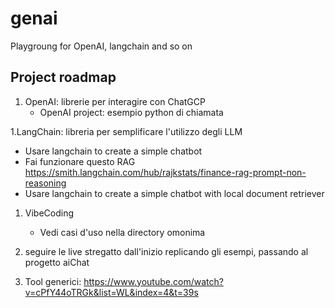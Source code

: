 # genai
Playgroung for OpenAI, langchain and so on

## Project roadmap

1. OpenAI: librerie per interagire con ChatGCP
    *  OpenAI project: esempio python di chiamata

1.LangChain: libreria per semplificare l'utilizzo degli LLM
* Usare langchain to create a simple chatbot
* Fai funzionare questo RAG https://smith.langchain.com/hub/rajkstats/finance-rag-prompt-non-reasoning
* Usare langchain to create a simple chatbot with local document retriever


1. VibeCoding
    * Vedi casi d'uso nella directory omonima


1. seguire le live stregatto dall'inizio replicando gli esempi, passando al progetto aiChat

1. Tool generici: https://www.youtube.com/watch?v=cPfY44oTRGk&list=WL&index=4&t=39s
